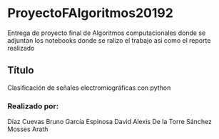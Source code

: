 # ProyectoFAlgoritmos20192
Entrega de proyecto final de Algoritmos computacionales donde se adjuntan los notebooks donde se ralizo el trabajo asi como el reporte realizado
## Título
Clasificación de señales electromiográficas con python
### Realizado por:
Díaz Cuevas Bruno 
García Espinosa David Alexis
De la Torre Sánchez Mosses Arath
